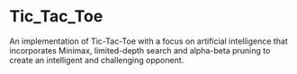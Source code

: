 # Tic_Tac_Toe
An implementation of Tic-Tac-Toe with a focus on artificial intelligence that incorporates Minimax, limited-depth search and alpha-beta pruning to create an intelligent and challenging opponent.
